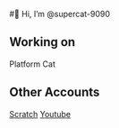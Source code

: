 #👋 Hi, I’m @supercat-9090
## Working on
Platform Cat

## Other Accounts
[Scratch](scratch.mit.edu/users/supercat9090)
[Youtube](https://youtube.com/@supercat9090?feature=shared)
<!---
supercat-9090/supercat-9090 is a ✨ special ✨ repository because its `README.md` (this file) appears on your GitHub profile.
You can click the Preview link to take a look at your changes.
--->
